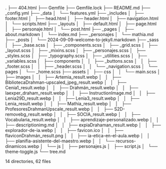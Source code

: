 .
├── 404.html
├── Gemfile
├── Gemfile.lock
├── README.md
├── _config.yml
├── _data
│   └── features.yml
├── _includes
│   ├── footer.html
│   ├── head.html
│   ├── header.html
│   ├── navigation.html
│   └── scripts.html
├── _layouts
│   ├── default.html
│   ├── page.html
│   ├── personaje.html
│   └── post.html
├── _pages
│   ├── about.markdown
│   └── index.md
├── _personajes
│   └── mathia.md
├── _posts
│   └── 2024-09-09-welcome-to-jekyll.markdown
├── _sass
│   ├── _base.scss
│   ├── _components.scss
│   ├── _grid.scss
│   ├── _layout.scss
│   ├── _mixins.scss
│   ├── _personajes.scss
│   ├── _styles.scss
│   ├── _typography.scss
│   ├── _utilities.scss
│   ├── _variables.scss
│   ├── components
│   │   ├── _buttons.scss
│   │   ├── _footer.scss
│   │   ├── _header.scss
│   │   └── _navigation.scss
│   └── pages
│       └── _home.scss
├── assets
│   ├── css
│   │   └── main.scss
│   ├── images
│   │   ├── Artemia_result.webp
│   │   ├── BibliotecaDrahman-upscaled_jpeg_result.webp
│   │   ├── Cenia1_result.webp
│   │   ├── Drahmán_result.webp
│   │   ├── Iaexper_draham_result.webp
│   │   ├── InstructionImage.md
│   │   ├── Lenia29D_result.webp
│   │   ├── Lenia3_result.webp
│   │   ├── Lenia_result.webp
│   │   ├── Mathia_result.webp
│   │   ├── ProfesoresDrahmanUpscale_result.webp
│   │   ├── S2D-removebg_result.webp
│   │   ├── SOCIA_result.webp
│   │   ├── Vocabularia_result.webp
│   │   ├── aprendizaje-personalizado.webp
│   │   ├── descriptionimg.md
│   │   ├── expiaDrahaman_result.webp
│   │   ├── explorador-de-ia.webp
│   │   ├── favicon.ico
│   │   ├── flaviconDrahmán_result.png
│   │   ├── ia-etica-en-el-aula.webp
│   │   ├── planifia-asistente-del-maestro.webp
│   │   └── recursos-dinamicos.webp
│   └── js
│       ├── personajes.js
│       ├── script.js
│       └── theme-toggle.js
└── tree.md

14 directories, 62 files
